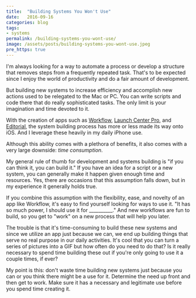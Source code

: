 ```yaml
---
title:  "Building Systems You Won't Use"
date:   2016-09-16
categories: blog
tags:
- systems
permalink: /building-systems-you-wont-use/
image: /assets/posts/building-systems-you-wont-use.jpeg
pre_https: true
---
```

I'm always looking for a way to automate a process or develop a structure that removes steps from a frequently repeated task. That's to be expected since I enjoy the world of productivity and do a fair amount of development.
<!--more-->

But building new systems to increase efficiency and accomplish new actions used to be relegated to the Mac or PC. You can write scripts and code there that do really sophisticated tasks. The only limit is your imagination and time devoted to it.

With the creation of apps such as [Workflow](https://itunes.apple.com/us/app/workflow-powerful-automation/id915249334?mt=8&at=1l3vnyQ), [Launch Center Pro](https://itunes.apple.com/us/app/launch-center-pro-shortcut/id532016360?mt=8&at=1l3vnyQ), and [Editorial](https://itunes.apple.com/us/app/editorial/id673907758?mt=8&at=1l3vnyQ), the system building process has more or less made its way onto iOS. And I leverage these heavily in my daily iPhone use.

Although this ability comes with a plethora of benefits, it also comes with a very large downside: _time consumption_.

My general rule of thumb for development and systems building is "if you can think it, you can build it." If you have an idea for a script or a new system, you can generally make it happen given enough time and resources. Yes, there are occasions that this assumption falls down, but in my experience it generally holds true.

If you combine this assumption with the flexibility, ease, and novelty of an app like Workflow, it's easy to find yourself looking for ways to use it. "It has so much power, I should use it for __________." And new workflows are fun to build, so you get to "work" on a new process that will help you later.

The trouble is that it's time-consuming to build these new systems and since we utilize an app just because we can, we end up building things that serve no real purpose in our daily activities. It's cool that you can turn a series of pictures into a GIF but how often do you need to do that? Is it really necessary to spend time building these out if you're only going to use it a couple times, if ever?

My point is this: don't waste time building new systems just because you can or you think there might be a use for it. Determine the need up front and then get to work. Make sure it has a necessary and legitimate use before you spend time creating it.
